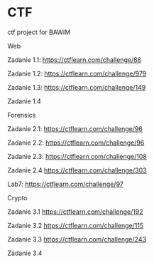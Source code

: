 # CTF
ctf project for BAWiM


Web

Zadanie 1.1:
https://ctflearn.com/challenge/88


Zadanie 1.2:
https://ctflearn.com/challenge/979


Zadanie 1.3:
https://ctflearn.com/challenge/149

Zadanie 1.4


Forensics


Zadanie 2.1:
https://ctflearn.com/challenge/96

Zadanie 2.2:
https://ctflearn.com/challenge/96

Zadanie 2.3:
https://ctflearn.com/challenge/108

Zadanie 2.4
https://ctflearn.com/challenge/303

Lab7:
https://ctflearn.com/challenge/97


Crypto


Zadanie 3.1
https://ctflearn.com/challenge/192

Zadanie 3.2
https://ctflearn.com/challenge/115

Zadanie 3.3
https://ctflearn.com/challenge/243

Zadanie 3.4










